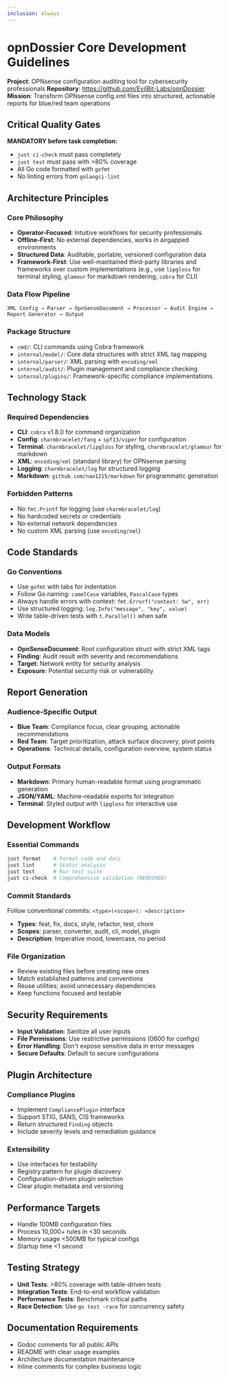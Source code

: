 ```yaml
---
inclusion: always
---
```


# opnDossier Core Development Guidelines

**Project**: OPNsense configuration auditing tool for cybersecurity professionals
**Repository**: <https://github.com/EvilBit-Labs/opnDossier>
**Mission**: Transform OPNsense config.xml files into structured, actionable reports for blue/red team operations

## Critical Quality Gates

**MANDATORY before task completion:**

- `just ci-check` must pass completely
- `just test` must pass with >80% coverage
- All Go code formatted with `gofmt`
- No linting errors from `golangci-lint`

## Architecture Principles

### Core Philosophy

- **Operator-Focused**: Intuitive workflows for security professionals
- **Offline-First**: No external dependencies, works in airgapped environments
- **Structured Data**: Auditable, portable, versioned configuration data
- **Framework-First**: Use well-maintained third-party libraries and frameworks over custom implementations (e.g., use `lipgloss` for terminal styling, `glamour` for markdown rendering, `cobra` for CLI)

### Data Flow Pipeline

```text
XML Config → Parser → OpnSenseDocument → Processor → Audit Engine → Report Generator → Output
```

### Package Structure

- `cmd/`: CLI commands using Cobra framework
- `internal/model/`: Core data structures with strict XML tag mapping
- `internal/parser/`: XML parsing with `encoding/xml`
- `internal/audit/`: Plugin management and compliance checking
- `internal/plugins/`: Framework-specific compliance implementations

## Technology Stack

### Required Dependencies

- **CLI**: `cobra` v1.8.0 for command organization
- **Config**: `charmbracelet/fang` + `spf13/viper` for configuration
- **Terminal**: `charmbracelet/lipgloss` for styling, `charmbracelet/glamour` for markdown
- **XML**: `encoding/xml` (standard library) for OPNsense parsing
- **Logging**: `charmbracelet/log` for structured logging
- **Markdown**: `github.com/nao1215/markdown` for programmatic generation

### Forbidden Patterns

- No `fmt.Printf` for logging (use `charmbracelet/log`)
- No hardcoded secrets or credentials
- No external network dependencies
- No custom XML parsing (use `encoding/xml`)

## Code Standards

### Go Conventions

- Use `gofmt` with tabs for indentation
- Follow Go naming: `camelCase` variables, `PascalCase` types
- Always handle errors with context: `fmt.Errorf("context: %w", err)`
- Use structured logging: `log.Info("message", "key", value)`
- Write table-driven tests with `t.Parallel()` when safe

### Data Models

- **OpnSenseDocument**: Root configuration struct with strict XML tags
- **Finding**: Audit result with severity and recommendations
- **Target**: Network entity for security analysis
- **Exposure**: Potential security risk or vulnerability

## Report Generation

### Audience-Specific Output

- **Blue Team**: Compliance focus, clear grouping, actionable recommendations
- **Red Team**: Target prioritization, attack surface discovery, pivot points
- **Operations**: Technical details, configuration overview, system status

### Output Formats

- **Markdown**: Primary human-readable format using programmatic generation
- **JSON/YAML**: Machine-readable exports for integration
- **Terminal**: Styled output with `lipgloss` for interactive use

## Development Workflow

### Essential Commands

```bash
just format    # Format code and docs
just lint      # Static analysis
just test      # Run test suite
just ci-check  # Comprehensive validation (REQUIRED)
```

### Commit Standards

Follow conventional commits: `<type>(<scope>): <description>`

- **Types**: feat, fix, docs, style, refactor, test, chore
- **Scopes**: parser, converter, audit, cli, model, plugin
- **Description**: Imperative mood, lowercase, no period

### File Organization

- Review existing files before creating new ones
- Match established patterns and conventions
- Reuse utilities; avoid unnecessary dependencies
- Keep functions focused and testable

## Security Requirements

- **Input Validation**: Sanitize all user inputs
- **File Permissions**: Use restrictive permissions (0600 for configs)
- **Error Handling**: Don't expose sensitive data in error messages
- **Secure Defaults**: Default to secure configurations

## Plugin Architecture

### Compliance Plugins

- Implement `CompliancePlugin` interface
- Support STIG, SANS, CIS frameworks
- Return structured `Finding` objects
- Include severity levels and remediation guidance

### Extensibility

- Use interfaces for testability
- Registry pattern for plugin discovery
- Configuration-driven plugin selection
- Clear plugin metadata and versioning

## Performance Targets

- Handle 100MB configuration files
- Process 10,000+ rules in \<30 seconds
- Memory usage \<500MB for typical configs
- Startup time \<1 second

## Testing Strategy

- **Unit Tests**: >80% coverage with table-driven tests
- **Integration Tests**: End-to-end workflow validation
- **Performance Tests**: Benchmark critical paths
- **Race Detection**: Use `go test -race` for concurrency safety

## Documentation Requirements

- Godoc comments for all public APIs
- README with clear usage examples
- Architecture documentation maintenance
- Inline comments for complex business logic
